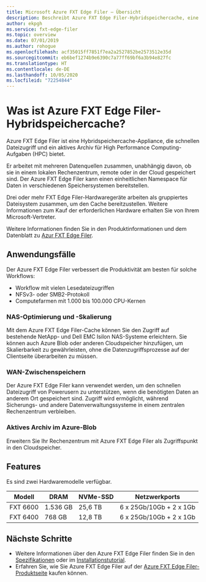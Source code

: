 ```yaml
---
title: Microsoft Azure FXT Edge Filer – Übersicht
description: Beschreibt Azure FXT Edge Filer-Hybridspeichercache, eine aktive Archiv- und Dateizugriffsbeschleuniger-Lösung für High Performance Computing.
author: ekpgh
ms.service: fxt-edge-filer
ms.topic: overview
ms.date: 07/01/2019
ms.author: rohogue
ms.openlocfilehash: acf35015ff7851f7ea2a2527852be2573512e35d
ms.sourcegitcommit: eb6bef1274b9e6390c7a77ff69bf6a3b94e827fc
ms.translationtype: HT
ms.contentlocale: de-DE
ms.lasthandoff: 10/05/2020
ms.locfileid: "72254844"
---
```

# <a name="what-is-azure-fxt-edge-filer-hybrid-storage-cache"></a>Was ist Azure FXT Edge Filer-Hybridspeichercache?

Azure FXT Edge Filer ist eine Hybridspeichercache-Appliance, die schnellen Dateizugriff und ein aktives Archiv für High Performance Computing-Aufgaben (HPC) bietet.

Er arbeitet mit mehreren Datenquellen zusammen, unabhängig davon, ob sie in einem lokalen Rechenzentrum, remote oder in der Cloud gespeichert sind. Der Azure FXT Edge Filer kann einen einheitlichen Namespace für Daten in verschiedenen Speichersystemen bereitstellen.

Drei oder mehr FXT Edge Filer-Hardwaregeräte arbeiten als gruppiertes Dateisystem zusammen, um den Cache bereitzustellen. Weitere Informationen zum Kauf der erforderlichen Hardware erhalten Sie von Ihrem Microsoft-Vertreter. 

Weitere Informationen finden Sie in den Produktinformationen und dem Datenblatt zu [Azur FXT Edge Filer](https://azure.microsoft.com/services/fxt-edge-filer/).

## <a name="use-cases"></a>Anwendungsfälle

Der Azure FXT Edge Filer verbessert die Produktivität am besten für solche Workflows:

* Workflow mit vielen Lesedateizugriffen 
* NFSv3- oder SMB2-Protokoll
* Computefarmen mit 1.000 bis 100.000 CPU-Kernen

### <a name="nas-optimization-and-scaling"></a>NAS-Optimierung und -Skalierung

Mit dem Azure FXT Edge Filer-Cache können Sie den Zugriff auf bestehende NetApp- und Dell EMC Isilon NAS-Systeme erleichtern. Sie können auch Azure Blob oder anderen Cloudspeicher hinzufügen, um Skalierbarkeit zu gewährleisten, ohne die Datenzugriffsprozesse auf der Clientseite überarbeiten zu müssen. 

### <a name="wan-caching"></a>WAN-Zwischenspeichern

Der Azure FXT Edge Filer kann verwendet werden, um den schnellen Dateizugriff von Powerusern zu unterstützen, wenn die benötigten Daten an anderem Ort gespeichert sind. Zugriff wird ermöglicht, während Sicherungs- und andere Datenverwaltungssysteme in einem zentralen Rechenzentrum verbleiben. 

### <a name="active-archive-in-azure-blob"></a>Aktives Archiv im Azure-Blob

Erweitern Sie Ihr Rechenzentrum mit Azure FXT Edge Filer als Zugriffspunkt in den Cloudspeicher. 

## <a name="features"></a>Features 

Es sind zwei Hardwaremodelle verfügbar. 

| Modell | DRAM | NVMe-SSD | Netzwerkports | 
|-------|------|----------|---------------|
| FXT 6600 | 1\.536 GB | 25,6 TB | 6 x 25Gb/10Gb + 2 x 1Gb |
| FXT 6400 | 768 GB | 12,8 TB | 6 x 25Gb/10Gb + 2 x 1Gb |


## <a name="next-steps"></a>Nächste Schritte

* Weitere Informationen über den Azure FXT Edge Filer finden Sie in den [Spezifikationen](fxt-specs.md) oder im [Installationstutorial](fxt-install.md).
* Erfahren Sie, wie Sie Azure FXT Edge Filer auf der [Azure FXT Edge Filer-Produktseite](https://azure.microsoft.com/services/fxt-edge-filer/) kaufen können.